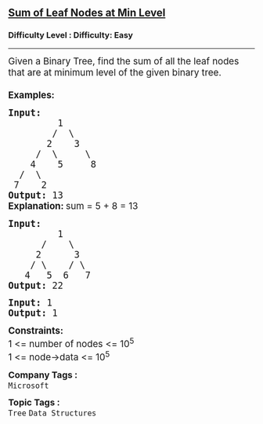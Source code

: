 <h2><a href="https://www.geeksforgeeks.org/problems/sum-of-leaf-nodes-at-min-level/1?page=3&category=Tree,Binary%20Search%20Tree,DFS,BFS&sortBy=difficulty">Sum of Leaf Nodes at Min Level</a></h2><h3>Difficulty Level : Difficulty: Easy</h3><hr><div class="problems_problem_content__Xm_eO"><p><span style="font-size: 14pt;">Given a Binary Tree, find the sum of all the leaf nodes that are at minimum level of the given binary tree.<br><strong><br>Examples:</strong></span></p>
<pre><span style="font-size: 14pt;"><strong>Input:</strong> 
         1
        /  \
       2    3
     /  \     \
    4    5     8 
  /  \ 
 7    2      
<strong>Output: </strong>13<br><strong style="font-family: -apple-system, BlinkMacSystemFont, 'Segoe UI', Roboto, Oxygen, Ubuntu, Cantarell, 'Open Sans', 'Helvetica Neue', sans-serif;">Explanation: </strong><span style="font-family: -apple-system, BlinkMacSystemFont, 'Segoe UI', Roboto, Oxygen, Ubuntu, Cantarell, 'Open Sans', 'Helvetica Neue', sans-serif;">sum = 5 + 8 = 13</span></span></pre>
<pre><span style="font-size: 14pt;"><strong>Input: </strong>
         1
&nbsp;     /    \
&nbsp;    2      3
&nbsp;   / \    / \
&nbsp;  4   5  6   7
<strong>Output: </strong>22</span></pre>
<pre><span style="font-size: 14pt;"><strong>Input: </strong>1
<strong>Output:</strong> 1</span></pre>
<p><span style="font-size: 14pt;"><strong>Constraints:</strong><br>1 &lt;= number of nodes &lt;= 10<sup>5</sup><br>1 &lt;= node-&gt;data &lt;= 10<sup>5</sup></span></p></div><p><span style=font-size:18px><strong>Company Tags : </strong><br><code>Microsoft</code>&nbsp;<br><p><span style=font-size:18px><strong>Topic Tags : </strong><br><code>Tree</code>&nbsp;<code>Data Structures</code>&nbsp;
